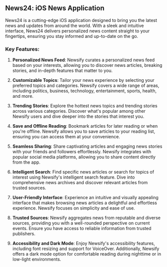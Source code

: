 
## News24: iOS News Application

News24 is a cutting-edge iOS application designed to bring you the latest news and updates from around the world. With a sleek and intuitive interface, News24 delivers personalized news content straight to your fingertips, ensuring you stay informed and up-to-date on the go.

### Key Features:
1. **Personalized News Feed**: Newsify curates a personalized news feed based on your interests, allowing you to discover news articles, breaking stories, and in-depth features that matter to you.

2. **Customizable Topics**: Tailor your news experience by selecting your preferred topics and categories. Newsify covers a wide range of areas, including politics, business, technology, entertainment, sports, health, and more.

3. **Trending Stories**: Explore the hottest news topics and trending stories across various categories. Discover what's popular among other Newsify users and dive deeper into the stories that interest you.

5. **Save and Offline Reading**: Bookmark articles for later reading or when you're offline. Newsify allows you to save articles to your reading list, ensuring you can access them at your convenience.

6. **Seamless Sharing**: Share captivating articles and engaging news stories with your friends and followers effortlessly. Newsify integrates with popular social media platforms, allowing you to share content directly from the app.

7. **Intelligent Search**: Find specific news articles or search for topics of interest using Newsify's intelligent search feature. Dive into comprehensive news archives and discover relevant articles from trusted sources.

8. **User-Friendly Interface**: Experience an intuitive and visually appealing interface that makes browsing news articles a delightful and effortless experience. Newsify focuses on simplicity and ease of use.

9. **Trusted Sources**: Newsify aggregates news from reputable and diverse sources, providing you with a well-rounded perspective on current events. Ensure you have access to reliable information from trusted publishers.

10. **Accessibility and Dark Mode**: Enjoy Newsify's accessibility features, including font resizing and support for VoiceOver. Additionally, Newsify offers a dark mode option for comfortable reading during nighttime or in low-light environments.



